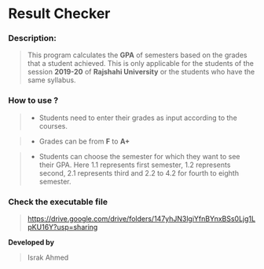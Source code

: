 # Result Checker

### Description:
> This program calculates the **GPA** of semesters based on the
grades that a student achieved. This is only applicable for
the students of the session **2019-20** of **Rajshahi University**
or the students who have the same syllabus.


### How to use ?
> * Students need to enter their grades as input according to the courses.

> * Grades can be from **F** to **A+**

> * Students can choose the semester for which they want to see
their GPA. Here 1.1 represents first semester, 1.2 represents second, 
2.1 represents third and 2.2 to 4.2 for fourth to eighth semester.


### Check the executable file
> https://drive.google.com/drive/folders/147yhJN3lgiYfnBYnxBSs0Ljg1LpKU16Y?usp=sharing



**Developed by**
> Israk Ahmed